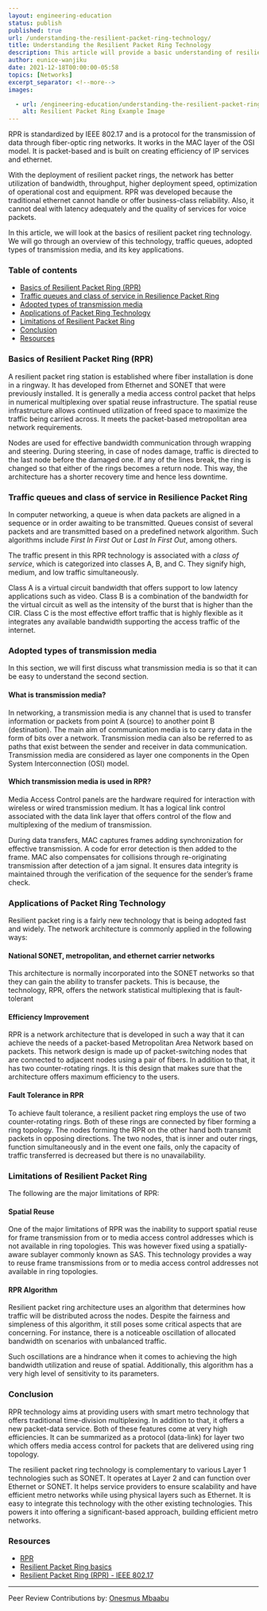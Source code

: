 ```yaml
---
layout: engineering-education
status: publish
published: true
url: /understanding-the-resilient-packet-ring-technology/
title: Understanding the Resilient Packet Ring Technology
description: This article will provide a basic understanding of resilient packet ring technology. It will go through fundamental aspects such as the traffic queues, class of service, adopted types of transmission media, and the applications of this technology. 
author: eunice-wanjiku
date: 2021-12-18T00:00:00-05:58
topics: [Networks]
excerpt_separator: <!--more-->
images:

  - url: /engineering-education/understanding-the-resilient-packet-ring-technology/hero.jpg
    alt: Resilient Packet Ring Example Image
---
```

RPR is standardized by IEEE 802.17 and is a protocol for the transmission of data through fiber-optic ring networks. It works in the MAC layer of the OSI model. It is packet-based and is built on creating efficiency of IP services and ethernet.
<!--more-->
With the deployment of resilient packet rings, the network has better utilization of bandwidth, throughput, higher deployment speed, optimization of operational cost and equipment. RPR was developed because the traditional ethernet cannot handle or offer business-class reliability. Also, it cannot deal with latency adequately and the quality of services for voice packets.  

In this article, we will look at the basics of resilient packet ring technology. We will go through an overview of this technology, traffic queues, adopted types of transmission media, and its key applications.

### Table of contents
- [Basics of Resilient Packet Ring (RPR)](#basics-of-resilient-packet-ring-rpr)
- [Traffic queues and class of service in Resilience Packet Ring](#traffic-queues-and-class-of-service-in-resilience-packet-ring)
- [Adopted types of transmission media](#adopted-types-of-transmission-media)
- [Applications of Packet Ring Technology](#applications-of-packet-ring-technology)
- [Limitations of Resilient Packet Ring](#limitations-of-resilient-packet-ring)
- [Conclusion](#conclusion)
- [Resources](#resources)

### Basics of Resilient Packet Ring (RPR)
A resilient packet ring station is established where fiber installation is done in a ringway. It has developed from Ethernet and SONET that were previously installed. It is generally a media access control packet that helps in numerical multiplexing over spatial reuse infrastructure. The spatial reuse infrastructure allows continued utilization of freed space to maximize the traffic being carried across. It meets the packet-based metropolitan area network requirements.

Nodes are used for effective bandwidth communication through wrapping and steering. During steering, in case of nodes damage, traffic is directed to the last node before the damaged one. If any of the lines break, the ring is changed so that either of the rings becomes a return node. This way, the architecture has a shorter recovery time and hence less downtime.

### Traffic queues and class of service in Resilience Packet Ring
In computer networking, a queue is when data packets are aligned in a sequence or in order awaiting to be transmitted. Queues consist of several packets and are transmitted based on a predefined network algorithm. Such algorithms include *First In First Out* or *Last In First Out*, among others.

The traffic present in this RPR technology is associated with a *class of service*, which is categorized into classes A, B, and C. They signify high, medium, and low traffic simultaneously.

Class A is a virtual circuit bandwidth that offers support to low latency applications such as video. Class B is a combination of the bandwidth for the virtual circuit as well as the intensity of the burst that is higher than the CIR. Class C is the most effective effort traffic that is highly flexible as it integrates any available bandwidth supporting the access traffic of the internet.

### Adopted types of transmission media
In this section, we will first discuss what transmission media is so that it can be easy to understand the second section.

#### What is transmission media?
In networking, a transmission media is any channel that is used to transfer information or packets from point A (source) to another point B (destination). The main aim of communication media is to carry data in the form of bits over a network. Transmission media can also be referred to as paths that exist between the sender and receiver in data communication. Transmission media are considered as layer one components in the Open System Interconnection (OSI) model.

#### Which transmission media is used in RPR?
Media Access Control panels are the hardware required for interaction with wireless or wired transmission medium. It has a logical link control associated with the data link layer that offers control of the flow and multiplexing of the medium of transmission.

During data transfers, MAC captures frames adding synchronization for effective transmission. A code for error detection is then added to the frame. MAC also compensates for collisions through re-originating transmission after detection of a jam signal. It ensures data integrity is maintained through the verification of the sequence for the sender’s frame check.  

### Applications of Packet Ring Technology
Resilient packet ring is a fairly new technology that is being adopted fast and widely. The network architecture is commonly applied in the following ways:

#### National SONET, metropolitan, and ethernet carrier networks
This architecture is normally incorporated into the SONET networks so that they can gain the ability to transfer packets. This is because, the technology, RPR, offers the network statistical multiplexing that is fault-tolerant

#### Efficiency Improvement
RPR is a network architecture that is developed in such a way that it can achieve the needs of a packet-based Metropolitan Area Network based on packets. This network design is made up of packet-switching nodes that are connected to adjacent nodes using a pair of fibers. In addition to that, it has two counter-rotating rings. It is this design that makes sure that the architecture offers maximum efficiency to the users.

#### Fault Tolerance in RPR
To achieve fault tolerance, a resilient packet ring employs the use of two counter-rotating rings. Both of these rings are connected by fiber forming a ring topology. The nodes forming the RPR on the other hand both transmit packets in opposing directions. The two nodes, that is inner and outer rings, function simultaneously and in the event one fails, only the capacity of traffic transferred is decreased but there is no unavailability.

### Limitations of Resilient Packet Ring
The following are the major limitations of RPR:

#### Spatial Reuse
One of the major limitations of RPR was the inability to support spatial reuse for frame transmission from or to media access control addresses which is not available in ring topologies. This was however fixed using a spatially-aware sublayer commonly known as SAS. This technology provides a way to reuse frame transmissions from or to media access control addresses not available in ring topologies.

#### RPR Algorithm
Resilient packet ring architecture uses an algorithm that determines how traffic will be distributed across the nodes. Despite the fairness and simpleness of this algorithm, it still poses some critical aspects that are concerning. For instance, there is a noticeable oscillation of allocated bandwidth on scenarios with unbalanced traffic.

Such oscillations are a hindrance when it comes to achieving the high bandwidth utilization and reuse of spatial. Additionally, this algorithm has a very high level of sensitivity to its parameters.

### Conclusion
RPR technology aims at providing users with smart metro technology that offers traditional time-division multiplexing. In addition to that, it offers a new packet-data service. Both of these features come at very high efficiencies. It can be summarized as a protocol (data-link) for layer two which offers media access control for packets that are delivered using ring topology.

The resilient packet ring technology is complementary to various Layer 1 technologies such as SONET. It operates at Layer 2 and can function over Ethernet or SONET. It helps service providers to ensure scalability and have efficient metro networks while using physical layers such as Ethernet. It is easy to integrate this technology with the other existing technologies. This powers it into offering a significant-based approach, building efficient metro networks.

### Resources
- [RPR](https://www.pcmag.com/encyclopedia/term/rpr)
- [Resilient Packet Ring basics](https://www.networkworld.com/article/2339177/resilient-packet-ring-basics.html)
- [Resilient Packet Ring (RPR) - IEEE 802.17](https://www.tutorialspoint.com/resilient-packet-ring-rpr-ieee-802-17)

---
Peer Review Contributions by: [Onesmus Mbaabu](/engineering-education/authors/onesmus-mbaabu/)
